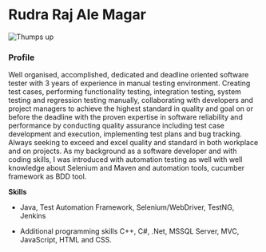# Rudra Raj Ale Magar

<picture>
  <source media="(prefers-color-scheme: dark)" srcset="![rdpic](https://github.com/dwasale/dwasale/assets/51404876/981bffeb-ed32-44c3-b426-504b4b7d71d2)
">
  <source media="(prefers-color-scheme: light)" srcset="![rdpic](https://github.com/dwasale/dwasale/assets/51404876/914914fc-f9e8-409e-9908-4874da9cca16)">
  <img alt="Thumps up" src="![rdpic](https://github.com/dwasale/dwasale/assets/51404876/e59f6b9a-7531-4069-9d55-205c8ed96922)
">
</picture>

### Profile
Well organised, accomplished, dedicated and deadline oriented software tester with 3 years of experience in manual testing environment. Creating test cases, performing functionality testing, integration testing, system testing and regression testing manually, collaborating with developers and project managers to achieve the highest standard in quality and goal on or before the deadline with the proven expertise in software reliability and performance by conducting quality assurance including test case development and execution, implementing test plans and bug tracking. Always seeking to exceed and excel quality and standard in both workplace and on projects. As my background as a software developer and with coding skills, I was introduced with automation testing as well with well knowledge about Selenium and Maven and automation tools, cucumber framework as BDD tool.

**Skills**
* Java, Test Automation Framework, Selenium/WebDriver, TestNG, Jenkins

* Additional programming skills C++, C#, .Net, MSSQL Server, MVC, JavaScript, HTML and CSS.
